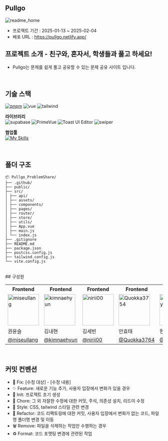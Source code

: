 <!-- 반영한 브랜치 표시 확인용 -->

## Pullgo

![readme_home](https://github.com/user-attachments/assets/92fbec2b-3320-4c58-a343-6231e36f9050)

- 프로젝트 기간 : 2025-01-13 ~ 2025-02-04
- 배포 URL : https://pullgo.netlify.app/

<!-- 간단한 PR task에 대한 설명 -->

## 프로젝트 소개 - 친구와, 혼자서, 학생들과 풀고 하세요!

- Pullgo는 문제를 쉽게 풀고 공유할 수 있는 문제 공유 사이트 입니다.

<br>

## 기술 스택

[![pnpm](https://img.shields.io/badge/maintained%20with-pnpm-f9ad00.svg)](https://pnpm.io/)
![vue](https://img.shields.io/badge/vue-3.5.13-%234FC08D?logo=vuedotjs)
![tailwind](https://img.shields.io/badge/tailwind-3.4.17-%2306B6D4?logo=tailwindcss)

**라이브러리**  
![supabase](https://img.shields.io/badge/supabase-2.6.0-%233FCF8E?logo=supabase)
![PrimeVue](https://img.shields.io/badge/PrimeVue-3.41.2-%235785A8?logo=prime)
![Toast UI Editor](https://img.shields.io/badge/Toast_UI_Editor-3.2.2-%230069ff?logo=github)
![swiper](https://img.shields.io/badge/swiper-11.1.15-%23104E8B?logo=swiper)

**협업툴**  
[![My Skills](https://skillicons.dev/icons?i=figma,github,notion&theme=light)](https://skillicons.dev)

<br/>

## 폴더 구조

```
📦 Pullgo_ProblemShare/
├── .github/
├── public/
├── src/
│ ├── api/
│ ├── assets/
│ ├── components/
│ ├── pages/
│ ├── router/
│ ├── store/
│ ├── utils/
│ ├── App.vue
│ ├── main.js
│ └── index.js
├── .gitignore
├── README.md
├── package.json
├── postcss.config.js
├── tailwind.config.js
└── vite.config.js
```

<br/>
## 구성원

<table>
  <tr>
    <th>Frontend</th>
    <th>Frontend</th>
    <th>Frontend</th>
    <th>Frontend</th>
    <th>Frontend</th>
  </tr>
  <tr>
    <td><img width="100" alt="miseullang" src="https://github.com/user-attachments/assets/d7e3b2bf-5aea-42eb-b1cf-500cc983531b" /></td>
    <td><img width="100" alt="kimnaehyun" src="https://github.com/user-attachments/assets/279ca853-5ca8-4787-90ea-7ca89a703999" /></td>
    <td><img width="100" alt="nirii00" src="https://github.com/user-attachments/assets/d51a02b6-76c3-4c17-82d8-f19b8283a0f6" /></td>
    <td><img width="100" alt="Quokka3754" src="https://github.com/user-attachments/assets/e5c35a1c-a64d-451c-9269-61d5426fe34a" /></td>
    <td><img width="100" alt="YongJaeHyun" src="https://github.com/user-attachments/assets/03349f47-8fed-46dd-a785-d1bbd7465b39" /></td>
  </tr>
  <tr>
    <td>권윤슬</td>
    <td>김내현</td>
    <td>김세빈</td>
    <td>안효태</td>
    <td>현용재</td>
  </tr>
  <tr>
    <td><a href="https://github.com/miseullang">@miseullang</a></td>
    <td><a href="https://github.com/kimnaehyun">@kimnaehyun</a></td>
    <td><a href="https://github.com/nirii00">@nirii00</a></td>
    <td><a href="https://github.com/Quokka3764">@Quokka3764</a></td>
    <td><a href="https://github.com/YongJaeHyun">@YongJaeHyun</a></td>
  </tr>
</table>

<br/>

## 커밋 컨벤션

- 🚨 Fix: [수정 대상] - [수정 내용]
- ✨ Feature: 새로운 기능 추가, 사용자 입장에서 변화가 있을 경우
- 🎉 Init: 프로젝트 초기 생성
- 📝 Chore: 그 외 자잘한 수정에 대한 커밋, 주석, 의존성 설치, 리드미 수정
- 💄 Style: CSS, tailwind 스타일 관련 변경
- 🔨 Refactor: 코드 리팩토링에 대한 커밋, 사용자 입장에서 변화가 없는 코드, 파일명 폴더명 변경 및 이동
- 🗑️ Remove: 파일을 삭제하는 작업만 수행하는 경우
- ♻️ Format: 코드 포맷팅 변경에 관련된 작업

<br/>
